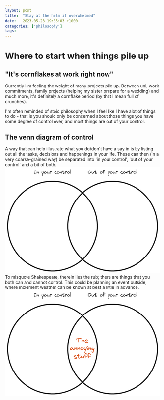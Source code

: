 ```yaml
---
layout: post
title:  "Stay at the helm if overwhelmed"
date:   2023-05-23 19:35:03 +1000
categories: ['philosophy']
tags:
---
```

# Where to start when things pile up
## "It's cornflakes at work right now"
Currently I'm feeling the weight of many projects pile up. Between uni, work commitments, family projects (helping my sister prepare for a wedding) and much more, it's definitely a cornflake period (by that I mean full of crunches).

I'm often reminded of stoic philosophy when I feel like I have alot of things to do - that is you should only be concerned about those things you have some degree of control over, and most things are out of your control.
## The venn diagram of control
A way that can help illustrate what you do/don't have a say in is by listing out all the tasks, decisions and happenings in your life. These can then (in a very coarse-grained way) be separated into 'in your control', 'out of your control' and a bit of both.
![](../attachments/stay-at-the-helm-if-overwhelmed-attachment.png)
To misquote Shakespeare, therein lies the rub; there are things that you both can and cannot control. This could be planning an event outside, where inclement weather can be known at best a little in advance.
![](../attachments/stay-at-the-helm-if-overwhelmed-attachment%201.png)

